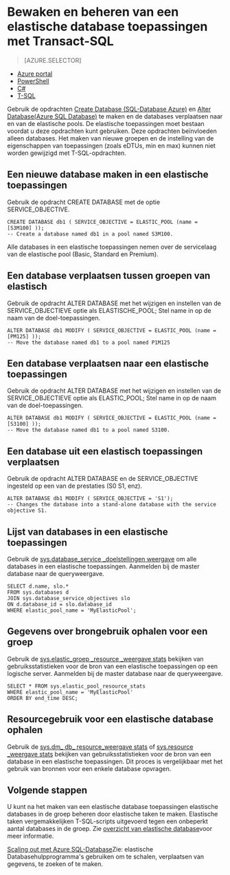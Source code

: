 <properties 
    pageTitle="Maken of een Azure SQL-database verplaatsen naar een elastische toepassingen met T-SQL | Microsoft Azure" 
    description="T-SQL Azure SQL-database maken in een elastische toepassingen gebruiken. Of T-SQL in de datbase en toepassingen uit." 
    services="sql-database" 
    documentationCenter="" 
    authors="srinia" 
    manager="jhubbard" 
    editor=""/>

<tags
    ms.service="sql-database"
    ms.devlang="NA"
    ms.topic="article"
    ms.tgt_pltfrm="NA"
    ms.workload="data-management" 
    ms.date="05/27/2016"
    ms.author="srinia"/>

# <a name="monitor-and-manage-an-elastic-database-pool-with-transact-sql"></a>Bewaken en beheren van een elastische database toepassingen met Transact-SQL  

> [AZURE.SELECTOR]
- [Azure portal](sql-database-elastic-pool-manage-portal.md)
- [PowerShell](sql-database-elastic-pool-manage-powershell.md)
- [C#](sql-database-elastic-pool-manage-csharp.md)
- [T-SQL](sql-database-elastic-pool-manage-tsql.md)

Gebruik de opdrachten [Create Database (SQL-Database Azure)](https://msdn.microsoft.com/library/dn268335.aspx) en [Alter Database(Azure SQL Database)](https://msdn.microsoft.com/library/mt574871.aspx) te maken en de databases verplaatsen naar en van de elastische pools. De elastische toepassingen moet bestaan voordat u deze opdrachten kunt gebruiken. Deze opdrachten beïnvloeden alleen databases. Het maken van nieuwe groepen en de instelling van de eigenschappen van toepassingen (zoals eDTUs, min en max) kunnen niet worden gewijzigd met T-SQL-opdrachten.

## <a name="create-a-new-database-in-an-elastic-pool"></a>Een nieuwe database maken in een elastische toepassingen
Gebruik de opdracht CREATE DATABASE met de optie SERVICE_OBJECTIVE.   

    CREATE DATABASE db1 ( SERVICE_OBJECTIVE = ELASTIC_POOL (name = [S3M100] ));
    -- Create a database named db1 in a pool named S3M100.

Alle databases in een elastische toepassingen nemen over de servicelaag van de elastische pool (Basic, Standard en Premium). 


## <a name="move-a-database-between-elastic-pools"></a>Een database verplaatsen tussen groepen van elastisch
Gebruik de opdracht ALTER DATABASE met het wijzigen en instellen van de SERVICE\_OBJECTIEVE optie als ELASTISCHE\_POOL; Stel name in op de naam van de doel-toepassingen.

    ALTER DATABASE db1 MODIFY ( SERVICE_OBJECTIVE = ELASTIC_POOL (name = [PM125] ));
    -- Move the database named db1 to a pool named P1M125  

## <a name="move-a-database-into-an-elastic-pool"></a>Een database verplaatsen naar een elastische toepassingen 
Gebruik de opdracht ALTER DATABASE met het wijzigen en instellen van de SERVICE\_OBJECTIEVE optie als ELASTIC_POOL; Stel name in op de naam van de doel-toepassingen.

    ALTER DATABASE db1 MODIFY ( SERVICE_OBJECTIVE = ELASTIC_POOL (name = [S3100] ));
    -- Move the database named db1 to a pool named S3100.

## <a name="move-a-database-out-of-an-elastic-pool"></a>Een database uit een elastisch toepassingen verplaatsen
Gebruik de opdracht ALTER DATABASE en de SERVICE_OBJECTIVE ingesteld op een van de prestaties (S0 S1, enz).

    ALTER DATABASE db1 MODIFY ( SERVICE_OBJECTIVE = 'S1');
    -- Changes the database into a stand-alone database with the service objective S1.

## <a name="list-databases-in-an-elastic-pool"></a>Lijst van databases in een elastische toepassingen
Gebruik de [sys.database\_service \_doelstellingen weergave](https://msdn.microsoft.com/library/mt712619) om alle databases in een elastische toepassingen. Aanmelden bij de master database naar de queryweergave.

    SELECT d.name, slo.*  
    FROM sys.databases d 
    JOIN sys.database_service_objectives slo  
    ON d.database_id = slo.database_id
    WHERE elastic_pool_name = 'MyElasticPool'; 

## <a name="get-resource-usage-data-for-a-pool"></a>Gegevens over brongebruik ophalen voor een groep

Gebruik de [sys.elastic\_groep \_resource \_weergave stats](https://msdn.microsoft.com/library/mt280062.aspx) bekijken van gebruiksstatistieken voor de bron van een elastische toepassingen op een logische server. Aanmelden bij de master database naar de queryweergave.

    SELECT * FROM sys.elastic_pool_resource_stats 
    WHERE elastic_pool_name = 'MyElasticPool'
    ORDER BY end_time DESC;

## <a name="get-resource-usage-for-an-elastic-database"></a>Resourcegebruik voor een elastische database ophalen

Gebruik de [sys.dm\_ db\_ resource\_weergave stats](https://msdn.microsoft.com/library/dn800981.aspx) of [sys.resource \_weergave stats](https://msdn.microsoft.com/library/dn269979.aspx) bekijken van gebruiksstatistieken voor de bron van een database in een elastische toepassingen. Dit proces is vergelijkbaar met het gebruik van bronnen voor een enkele database opvragen.

## <a name="next-steps"></a>Volgende stappen

U kunt na het maken van een elastische database toepassingen elastische databases in de groep beheren door elastische taken te maken. Elastische taken vergemakkelijken T-SQL-scripts uitgevoerd tegen een onbeperkt aantal databases in de groep. Zie [overzicht van elastische database](sql-database-elastic-jobs-overview.md)voor meer informatie. 

[Scaling out met Azure SQL-Database](sql-database-elastic-scale-introduction.md)Zie: elastische Databasehulpprogramma's gebruiken om te schalen, verplaatsen van gegevens, te zoeken of te maken.
